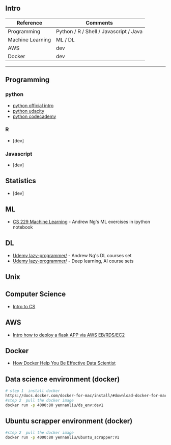
## Intro 

Reference | Comments  
------------ | -------------
Programming | Python / R / Shell / Javascript / Java  
Machine Learning  | ML / DL 
AWS | dev 
Docker |  dev 


---
## Programming 
### python 
* [python official intro](https://docs.python.org/3/tutorial/)
* [python udacity](https://www.udacity.com/course/introduction-to-python--ud1110)
* [python codecademy](https://www.codecademy.com/learn/learn-python)

### R 
* [dev]
### Javascript 
* [dev]
## Statistics 
* [dev]
## ML 
* [CS 229 Machine Learning](https://github.com/JWarmenhoven/Coursera-Machine-Learning) - Andrew Ng's ML exercises in ipython notebook 

## DL 
* [Udemy lazy-programmer/](https://www.deeplearning.ai/) - Andrew Ng's DL courses set 
* [Udemy lazy-programmer/](https://www.udemy.com/user/lazy-programmer/) - Deep learning, AI course sets

## Unix 
## Computer Science 
* [Intro to CS](https://github.com/ossu/computer-science)

## AWS 
* [Intro how to deploy a flask APP via AWS EB/RDS/EC2](https://medium.com/@rodkey/deploying-a-flask-application-on-aws-a72daba6bb80)

## Docker 
* [How Docker Help You Be Effective Data Scientist](https://github.com/hamelsmu/Docker_Tutorial)

## Data science environment (docker)

```bash
# step 1  install docker 
https://docs.docker.com/docker-for-mac/install/#download-docker-for-mac
#step 2  pull the docker image 
docker run -p 4000:80 yennanliu/ds_env:dev1 
```

## Ubuntu scrapper environment (docker)

```bash
#step 2  pull the docker image 
docker run -p 4000:80 yennanliu/ubuntu_scrapper:V1 
```



